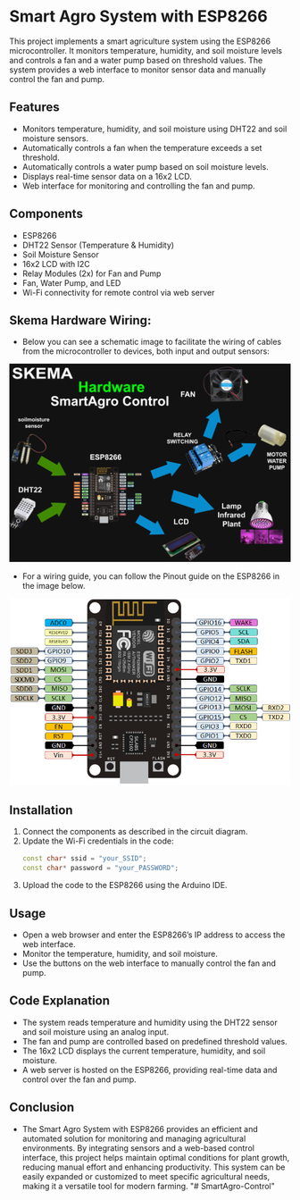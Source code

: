 # Smart Agro System with ESP8266

This project implements a smart agriculture system using the ESP8266 microcontroller. It monitors temperature, humidity, and soil moisture levels and controls a fan and a water pump based on threshold values. The system provides a web interface to monitor sensor data and manually control the fan and pump.

## Features

- Monitors temperature, humidity, and soil moisture using DHT22 and soil moisture sensors.
- Automatically controls a fan when the temperature exceeds a set threshold.
- Automatically controls a water pump based on soil moisture levels.
- Displays real-time sensor data on a 16x2 LCD.
- Web interface for monitoring and controlling the fan and pump.

## Components

- ESP8266
- DHT22 Sensor (Temperature & Humidity)
- Soil Moisture Sensor
- 16x2 LCD with I2C
- Relay Modules (2x) for Fan and Pump
- Fan, Water Pump, and LED
- Wi-Fi connectivity for remote control via web server

## Skema Hardware Wiring:

- Below you can see a schematic image to facilitate the wiring of cables from the microcontroller to devices, both input and output sensors:

![Schematic](img/SmartAgro_Control.png)

- For a wiring guide, you can follow the Pinout guide on the ESP8266 in the image below.

![Wiring](img/esp8266.png)

## Installation

1. Connect the components as described in the circuit diagram.
2. Update the Wi-Fi credentials in the code:
   ```cpp
   const char* ssid = "your_SSID";
   const char* password = "your_PASSWORD";
   ```
3. Upload the code to the ESP8266 using the Arduino IDE.

## Usage

- Open a web browser and enter the ESP8266’s IP address to access the web interface.
- Monitor the temperature, humidity, and soil moisture.
- Use the buttons on the web interface to manually control the fan and pump.

## Code Explanation

- The system reads temperature and humidity using the DHT22 sensor and soil moisture using an analog input.
- The fan and pump are controlled based on predefined threshold values.
- The 16x2 LCD displays the current temperature, humidity, and soil moisture.
- A web server is hosted on the ESP8266, providing real-time data and control over the fan and pump.

## Conclusion

- The Smart Agro System with ESP8266 provides an efficient and automated solution for monitoring and managing agricultural environments. By integrating sensors and a web-based control interface, this project helps maintain optimal conditions for plant growth, reducing manual effort and enhancing productivity. This system can be easily expanded or customized to meet specific agricultural needs, making it a versatile tool for modern farming.
"# SmartAgro-Control" 
